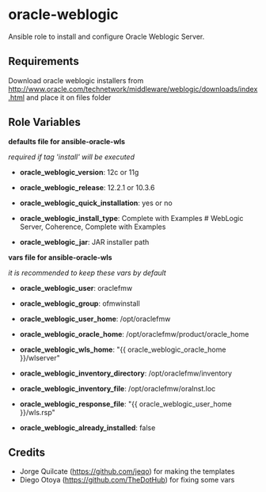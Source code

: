 oracle-weblogic
===============

Ansible role to install and configure Oracle Weblogic Server.

Requirements
------------

Download oracle weblogic installers from http://www.oracle.com/technetwork/middleware/weblogic/downloads/index.html and place it on files folder

Role Variables
--------------

**defaults file for ansible-oracle-wls**

*required if tag 'install' will be executed*

- **oracle_weblogic_version**: 12c or 11g
- **oracle_weblogic_release**: 12.2.1 or 10.3.6
- **oracle_weblogic_quick_installation**: yes or no

- **oracle_weblogic_install_type**: Complete with Examples # WebLogic Server, Coherence, Complete with Examples

- **oracle_weblogic_jar**: JAR installer path

**vars file for ansible-oracle-wls**

*it is recommended to keep these vars by default*

- **oracle_weblogic_user**: oraclefmw
- **oracle_weblogic_group**: ofmwinstall
- **oracle_weblogic_user_home**: /opt/oraclefmw

- **oracle_weblogic_oracle_home**: /opt/oraclefmw/product/oracle_home
- **oracle_weblogic_wls_home**: "{{ oracle_weblogic_oracle_home }}/wlserver"

- **oracle_weblogic_inventory_directory**: /opt/oraclefmw/inventory
- **oracle_weblogic_inventory_file**: /opt/oraclefmw/oraInst.loc

- **oracle_weblogic_response_file**: "{{ oracle_weblogic_user_home }}/wls.rsp"

- **oracle_weblogic_already_installed**: false

Credits
------------

- Jorge Quilcate (https://github.com/jeqo) for making the templates
- Diego Otoya (https://github.com/TheDotHub) for fixing some vars
